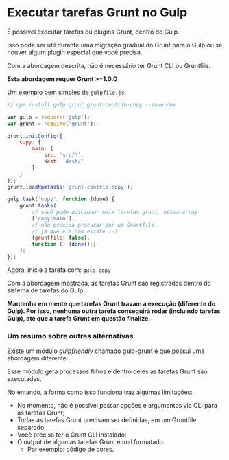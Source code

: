 # Executar tarefas Grunt no Gulp

É possível executar tarefas ou plugins Grunt, dentro do Gulp.

Isso pode ser útil durante uma migração gradual do Grunt para o Gulp ou se houver algum plugin especial que você precisa.

Com a abordagem descrita, não é necessário ter Grunt CLI ou Gruntfile.

**Esta abordagem requer Grunt >=1.0.0**

Um exemplo bem simples de `gulpfile.js`:

```js
// npm install gulp grunt grunt-contrib-copy --save-dev

var gulp = require('gulp');
var grunt = require('grunt');

grunt.initConfig({
    copy: {
        main: {
            src: 'src/*',
            dest: 'dest/'
        }
    }
});
grunt.loadNpmTasks('grunt-contrib-copy');

gulp.task('copy', function (done) {
    grunt.tasks(
        // você pode adicionar mais tarefas grunt, nessa array
        ['copy:main'],
        // não precisa procurar por um Gruntfile,
        // já que ele não existe :-)
        {gruntfile: false},
        function () {done();}
    );
});

```

Agora, inicie a tarefa com: `gulp copy`

Com a abordagem mostrada, as tarefas Grunt são registradas dentro do sistema de tarefas do Gulp. 

**Mantenha em mente que tarefas Grunt travam a execução (diferente do Gulp). Por isso, nenhuma outra tarefa conseguirá rodar (incluindo tarefas Gulp), até que a tarefa Grunt em questão finalize.**


### Um resumo sobre outras alternativas

Existe um módulo *gulpfriendly* chamado [gulp-grunt](https://www.npmjs.org/package/gulp-grunt) e que possui uma abordagem diferente.

Esse módulo gera processos filhos e dentro deles as tarefas Grunt são executadas.

No entando, a forma como isso funciona traz algumas limitações:

* No momento, não é possível passar opções e argumentos via CLI para as tarefas Grunt;
* Todas as tarefas Grunt precisam ser definidas, em um Gruntfile separado;
* Você precisa ter o Grunt CLI instalado;
* O output de algumas tarefas Grunt é mal formatado.
  * Por exemplo: código de cores.
